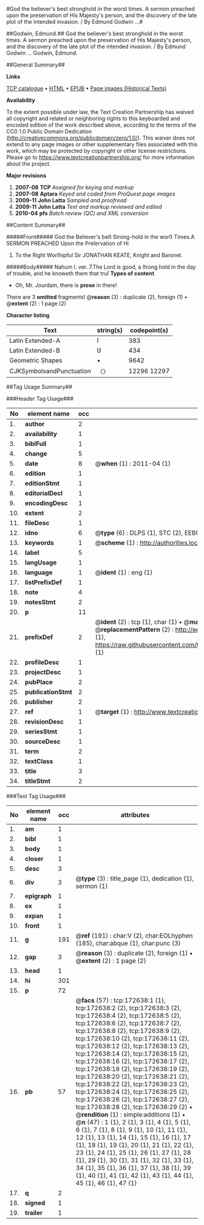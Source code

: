 #God the believer's best stronghold in the worst times. A sermon preached upon the preservation of His Majesty's person, and the discovery of the late plot of the intended invasion. / By Edmund Godwin ...#

##Godwin, Edmund.##
God the believer's best stronghold in the worst times. A sermon preached upon the preservation of His Majesty's person, and the discovery of the late plot of the intended invasion. / By Edmund Godwin ...
Godwin, Edmund.

##General Summary##

**Links**

[TCP catalogue](http://www.ota.ox.ac.uk/tcp/)  • 
[HTML](http://tei.it.ox.ac.uk/tcp/Texts-HTML/free/A86/A86068.html)  • 
[EPUB](http://tei.it.ox.ac.uk/tcp/Texts-EPUB/free/A86/A86068.epub) • 
[Page images (Historical Texts)](https://historicaltexts.jisc.ac.uk/eebo-45789328e)

**Availability**

To the extent possible under law, the Text Creation Partnership has waived all copyright and related or neighboring rights to this keyboarded and encoded edition of the work described above, according to the terms of the CC0 1.0 Public Domain Dedication (http://creativecommons.org/publicdomain/zero/1.0/). This waiver does not extend to any page images or other supplementary files associated with this work, which may be protected by copyright or other license restrictions. Please go to https://www.textcreationpartnership.org/ for more information about the project.

**Major revisions**

1. __2007-08__ __TCP__ *Assigned for keying and markup*
1. __2007-08__ __Aptara__ *Keyed and coded from ProQuest page images*
1. __2009-11__ __John Latta__ *Sampled and proofread*
1. __2009-11__ __John Latta__ *Text and markup reviewed and edited*
1. __2010-04__ __pfs__ *Batch review (QC) and XML conversion*

##Content Summary##

#####Front#####
God the Believer's beſt Strong-hold
in the worſt Times.A
SERMON
PREACHED
Upon the Preſervation of
Hi
1. To the Right Worſhipful
Sir JONATHAN KEATE,
Knight and Baronet.

#####Body#####
Nahum I. ver. 7.The Lord is good, a ſtrong hold in
the day of trouble, and he knoweth
them that truſ
**Types of content**

  * Oh, Mr. Jourdain, there is **prose** in there!

There are 3 **omitted** fragments! 
 @__reason__ (3) : duplicate (2), foreign (1)  •  @__extent__ (2) : 1 page (2)

**Character listing**


|Text|string(s)|codepoint(s)|
|---|---|---|
|Latin Extended-A|ſ|383|
|Latin Extended-B|Ʋ|434|
|Geometric Shapes|▪|9642|
|CJKSymbolsandPunctuation|〈〉|12296 12297|

##Tag Usage Summary##

###Header Tag Usage###

|No|element name|occ|attributes|
|---|---|---|---|
|1.|__author__|2||
|2.|__availability__|1||
|3.|__biblFull__|1||
|4.|__change__|5||
|5.|__date__|8| @__when__ (1) : 2011-04 (1)|
|6.|__edition__|1||
|7.|__editionStmt__|1||
|8.|__editorialDecl__|1||
|9.|__encodingDesc__|1||
|10.|__extent__|2||
|11.|__fileDesc__|1||
|12.|__idno__|6| @__type__ (6) : DLPS (1), STC (2), EEBO-CITATION (1), OCLC (1), VID (1)|
|13.|__keywords__|1| @__scheme__ (1) : http://authorities.loc.gov/ (1)|
|14.|__label__|5||
|15.|__langUsage__|1||
|16.|__language__|1| @__ident__ (1) : eng (1)|
|17.|__listPrefixDef__|1||
|18.|__note__|4||
|19.|__notesStmt__|2||
|20.|__p__|11||
|21.|__prefixDef__|2| @__ident__ (2) : tcp (1), char (1)  •  @__matchPattern__ (2) : ([0-9\-]+):([0-9IVX]+) (1), (.+) (1)  •  @__replacementPattern__ (2) : http://eebo.chadwyck.com/downloadtiff?vid=$1&page=$2 (1), https://raw.githubusercontent.com/textcreationpartnership/Texts/master/tcpchars.xml#$1 (1)|
|22.|__profileDesc__|1||
|23.|__projectDesc__|1||
|24.|__pubPlace__|2||
|25.|__publicationStmt__|2||
|26.|__publisher__|2||
|27.|__ref__|1| @__target__ (1) : http://www.textcreationpartnership.org/docs/. (1)|
|28.|__revisionDesc__|1||
|29.|__seriesStmt__|1||
|30.|__sourceDesc__|1||
|31.|__term__|2||
|32.|__textClass__|1||
|33.|__title__|3||
|34.|__titleStmt__|2||


###Text Tag Usage###

|No|element name|occ|attributes|
|---|---|---|---|
|1.|__am__|1||
|2.|__bibl__|1||
|3.|__body__|1||
|4.|__closer__|1||
|5.|__desc__|3||
|6.|__div__|3| @__type__ (3) : title_page (1), dedication (1), sermon (1)|
|7.|__epigraph__|1||
|8.|__ex__|1||
|9.|__expan__|1||
|10.|__front__|1||
|11.|__g__|191| @__ref__ (191) : char:V (2), char:EOLhyphen (185), char:abque (1), char:punc (3)|
|12.|__gap__|3| @__reason__ (3) : duplicate (2), foreign (1)  •  @__extent__ (2) : 1 page (2)|
|13.|__head__|1||
|14.|__hi__|301||
|15.|__p__|72||
|16.|__pb__|57| @__facs__ (57) : tcp:172638:1 (1), tcp:172638:2 (2), tcp:172638:3 (2), tcp:172638:4 (2), tcp:172638:5 (2), tcp:172638:6 (2), tcp:172638:7 (2), tcp:172638:8 (2), tcp:172638:9 (2), tcp:172638:10 (2), tcp:172638:11 (2), tcp:172638:12 (2), tcp:172638:13 (2), tcp:172638:14 (2), tcp:172638:15 (2), tcp:172638:16 (2), tcp:172638:17 (2), tcp:172638:18 (2), tcp:172638:19 (2), tcp:172638:20 (2), tcp:172638:21 (2), tcp:172638:22 (2), tcp:172638:23 (2), tcp:172638:24 (2), tcp:172638:25 (2), tcp:172638:26 (2), tcp:172638:27 (2), tcp:172638:28 (2), tcp:172638:29 (2)  •  @__rendition__ (1) : simple:additions (1)  •  @__n__ (47) : 1 (1), 2 (1), 3 (1), 4 (1), 5 (1), 6 (1), 7 (1), 8 (1), 9 (1), 10 (1), 11 (1), 12 (1), 13 (1), 14 (1), 15 (1), 16 (1), 17 (1), 18 (1), 19 (1), 20 (1), 21 (1), 22 (1), 23 (1), 24 (1), 25 (1), 26 (1), 27 (1), 28 (1), 29 (1), 30 (1), 31 (1), 32 (1), 33 (1), 34 (1), 35 (1), 36 (1), 37 (1), 38 (1), 39 (1), 40 (1), 41 (1), 42 (1), 43 (1), 44 (1), 45 (1), 46 (1), 47 (1)|
|17.|__q__|2||
|18.|__signed__|1||
|19.|__trailer__|1||
